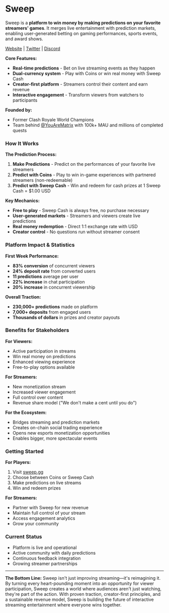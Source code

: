 # Sweep

Sweep is a **platform to win money by making predictions on your favorite streamers' games**. It merges live entertainment with prediction markets, enabling user-generated betting on gaming performances, sports events, and award shows.

[Website](https://sweep.gg/) | [Twitter](https://x.com/trysweep) | [Discord](https://discord.com/invite/sweepgg)

**Core Features:**

* **Real-time predictions** - Bet on live streaming events as they happen
* **Dual-currency system** - Play with Coins or win real money with Sweep Cash
* **Creator-first platform** - Streamers control their content and earn revenue
* **Interactive engagement** - Transform viewers from watchers to participants

**Founded by:**

* Former Clash Royale World Champions
* Team behind [@YouAreMatrix](https://x.com/YouAreMatrix) with 100k+ MAU and millions of completed quests

### How It Works

**The Prediction Process:**

1. **Make Predictions** - Predict on the performances of your favorite live streamers
2. **Predict with Coins** - Play to win in-game experiences with partnered streamers (non-redeemable)
3. **Predict with Sweep Cash** - Win and redeem for cash prizes at 1 Sweep Cash = $1.00 USD

**Key Mechanics:**

* **Free to play** - Sweep Cash is always free, no purchase necessary
* **User-generated markets** - Streamers and viewers create live predictions
* **Real money redemption** - Direct 1:1 exchange rate with USD
* **Creator control** - No questions run without streamer consent

### Platform Impact & Statistics

**First Week Performance:**

* **83% conversion** of concurrent viewers
* **24% deposit rate** from converted users
* **11 predictions** average per user
* **22% increase** in chat participation
* **20% increase** in concurrent viewership

**Overall Traction:**

* **230,000+ predictions** made on platform
* **7,000+ deposits** from engaged users
* **Thousands of dollars** in prizes and creator payouts

### Benefits for Stakeholders

**For Viewers:**

* Active participation in streams
* Win real money on predictions
* Enhanced viewing experience
* Free-to-play options available

**For Streamers:**

* New monetization stream
* Increased viewer engagement
* Full control over content
* Revenue share model ("We don't make a cent until you do")

**For the Ecosystem:**

* Bridges streaming and prediction markets
* Creates on-chain social trading experience
* Opens new esports monetization opportunities
* Enables bigger, more spectacular events

### Getting Started

**For Players:**

1. Visit [sweep.gg](https://sweep.gg)
2. Choose between Coins or Sweep Cash
3. Make predictions on live streams
4. Win and redeem prizes

**For Streamers:**

* Partner with Sweep for new revenue
* Maintain full control of your stream
* Access engagement analytics
* Grow your community

### Current Status

* Platform is live and operational
* Active community with daily predictions
* Continuous feedback integration
* Growing streamer partnerships

***

**The Bottom Line:** Sweep isn't just improving streaming—it's reimagining it. By turning every heart-pounding moment into an opportunity for viewer participation, Sweep creates a world where audiences aren't just watching, they're part of the action. With proven traction, creator-first principles, and a sustainable revenue model, Sweep is building the future of interactive streaming entertainment where everyone wins together.
